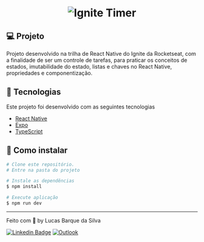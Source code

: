 <h1 align="center">
    <img alt="Ignite Timer" title="Ignite Timer" src=".github/timer.gif" />
</h1>

## 💻 Projeto

Projeto desenvolvido na trilha de React Native do Ignite da Rocketseat, com a finalidade de ser um controle de tarefas, para praticar os conceitos de estados, imutabilidade do estado, listas e chaves no React Native, propriedades e componentização.

## 🧪 Tecnologias

Este projeto foi desenvolvido com as seguintes tecnologias

- [React Native](https://reactnative.dev/)
- [Expo](https://expo.dev/)
- [TypeScript](https://www.typescriptlang.org/)

## 🚀 Como instalar

```bash
# Clone este repositório.
# Entre na pasta do projeto

# Instale as dependências
$ npm install

# Execute aplicação
$ npm run dev

```

---

<p>Feito com 💜 by Lucas Barque da Silva</p>

[![Linkedin Badge](https://img.shields.io/badge/-lucasbarque-blue?style=flat-square&logo=Linkedin&logoColor=white&link=https://www.linkedin.com/in/lucas-barque/)](https://www.linkedin.com/in/lucas-barque/)
[![Outlook](https://img.shields.io/badge/Microsoft_Outlook-0078D4?style=flat-square&logo=microsoft-outlook&logoColor=whitelink=mailto:lucasbarquedasilva@hotmail.com)](mailto:lucasbarquedasilva@hotmail.com)
